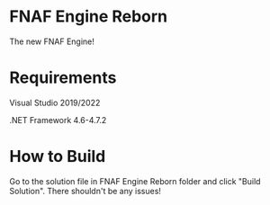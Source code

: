 # FNAF Engine Reborn
The new FNAF Engine!

# Requirements
Visual Studio 2019/2022

.NET Framework 4.6-4.7.2

# How to Build

Go to the solution file in FNAF Engine Reborn folder and click "Build Solution". There shouldn't be any issues!
